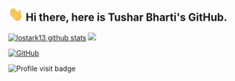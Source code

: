 <h2><img src="https://raw.githubusercontent.com/ABSphreak/ABSphreak/master/gifs/Hi.gif" width="30px"> Hi there, here is Tushar Bharti's GitHub.</h2>

[![lostark13 github stats](https://github-readme-stats.vercel.app/api?username=lostark13)](https://github.com/lostark13)
<img src="https://github-readme-stats.vercel.app/api/top-langs/?layout=compact&username=lostark13" />

[![GitHub](https://img.shields.io/badge/dynamic/json?logo=github&label=GitHub+Followers&labelColor=282c34&color=181717&query=%24.data.totalSubs&url=https%3A%2F%2Fapi.spencerwoo.com%2Fsubstats%2F%3Fsource%3Dgithub%26queryKey%3Dlostark13&longCache=true)](https://github.com/lostark13)

![Profile visit badge](https://komarev.com/ghpvc/?username=lostark13&style=flat-square)
